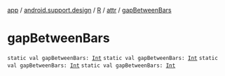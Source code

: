 [app](../../../index.md) / [android.support.design](../../index.md) / [R](../index.md) / [attr](index.md) / [gapBetweenBars](.)

# gapBetweenBars

`static val gapBetweenBars: `[`Int`](https://kotlinlang.org/api/latest/jvm/stdlib/kotlin/-int/index.html)
`static val gapBetweenBars: `[`Int`](https://kotlinlang.org/api/latest/jvm/stdlib/kotlin/-int/index.html)
`static val gapBetweenBars: `[`Int`](https://kotlinlang.org/api/latest/jvm/stdlib/kotlin/-int/index.html)
`static val gapBetweenBars: `[`Int`](https://kotlinlang.org/api/latest/jvm/stdlib/kotlin/-int/index.html)